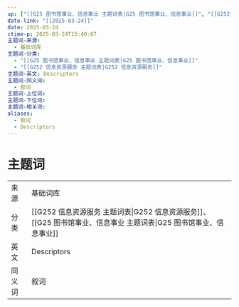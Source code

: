 ```yaml
---
up: ["[[G25 图书馆事业、信息事业 主题词表|G25 图书馆事业、信息事业]]", "[[G252 信息资源服务 主题词表|G252 信息资源服务]]"]
date-link: "[[2025-03-24]]"
date: 2025-03-24
ctime-p: 2025-03-24T15:40:07
主题词-来源:
  - 基础词库
主题词-分类:
  - "[[G25 图书馆事业、信息事业 主题词表|G25 图书馆事业、信息事业]]"
  - "[[G252 信息资源服务 主题词表|G252 信息资源服务]]"
主题词-英文: Descriptors
主题词-同义词:
  - 叙词
主题词-上位词: 
主题词-下位词: 
主题词-相关词: 
aliases:
  - 叙词
  - Descriptors
---
```


# 主题词

|     |                                                                           |
| --- | ------------------------------------------------------------------------- |
| 来源  | 基础词库                                                                      |
| 分类  | [[G252 信息资源服务 主题词表\|G252 信息资源服务]]、[[G25 图书馆事业、信息事业 主题词表\|G25 图书馆事业、信息事业]] |
| 英文  | Descriptors                                                               |
| 同义词 | 叙词                                                                        |
